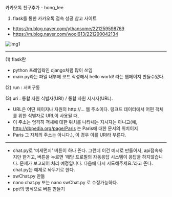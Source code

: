 카카오톡 친구추가 - hong_lee
1. flask를 통한 카카오톡 접속 성공
  참고 사이트
  - https://m.blog.naver.com/ythansome/221259598769
  - https://m.blog.naver.com/wool613/221290042134 
  
  ![img1](img1.png)
	
  ***************************************************************************************************************
  (1) flask란
  
  - python 프레임웍인 django처럼 많이 쓰임
  - main.py라는 파일 내부에 코드 작성해서 hello world! 라는 웹페이지 만들수있다.
  
  (2) run : 서버구동
  
  (3) uri : 통합 자원 식별자(URI) / 통합 자원 지시자(URL). 
  - URL은 어떤 페이지나 자원의 http://… 웹 주소이다. 링크드 데이터에서 어떤 객체를 위한 식별자로 URL이 사용될 때,
  - 이 주소는 엄격히 객체에 대한 위치를 나타내는 지시자는 아니고(예, http://dbpedia.org/page/Paris 는 Paris에 대한 문서의 위치이지 
  - Paris 그 자체의 주소는 아니다.), 이 경우 이를 URI라 부른다.
  ***************************************************************************************************************


  - chat.py로 ‘미세먼지' 버튼이 하나 뜬다. 
    그런데 이건 예시로 만들어서, api접속까지만 한거고, 버튼을 누르면 ‘해당 프로필의 자동응답 시스템이 응답을 하지않습니다. 
    문제가 보고되어 처리 예정입니다. 다음에 다시 시도해주세요.’라고 뜬다. chat.py는 예제로 놔두기로 한다. 
  - swChat.py 만듦
  - nano chat.py 또는 nano swChat.py 로 수정가능하다.
  - ppt의 방식으로 버튼 만들기 

